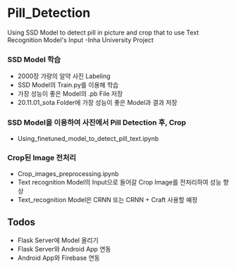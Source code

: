 # Pill_Detection

Using SSD Model to detect pill in picture and crop that to use Text Recognition Model's Input
-Inha University Project

### SSD Model 학습

  - 2000장 가량의 알약 사진 Labeling
  - SSD Model의 Train.py를 이용해 학습
  - 가장 성능이 좋은 Model의 .pb File 저장
  - 20.11.01_sota Folder에 가장 성능이 좋은 Model과 결과 저장

### SSD Model을 이용하여 사진에서 Pill Detection 후, Crop
  - Using_finetuned_model_to_detect_pill_text.ipynb

### Crop된 Image 전처리
  - Crop_images_preprocessing.ipynb
  - Text recognition Model의 Input으로 들어갈 Crop Image를 전처리하여 성능 향상
  - Text_recognition Model은 CRNN 또는 CRNN + Craft 사용할 예정



## Todos

 - Flask Server에 Model 올리기
 - Flask Server와 Android App 연동
 - Android App와 Firebase 연동

